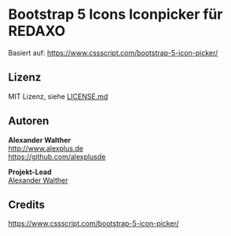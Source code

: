 # Bootstrap 5 Icons Iconpicker für REDAXO

Basiert auf: https://www.cssscript.com/bootstrap-5-icon-picker/


## Lizenz

MIT Lizenz, siehe [LICENSE.md](https://github.com/alexplusde/bs5_iconpicker/blob/master/LICENSE.md)  

## Autoren

**Alexander Walther**  
http://www.alexplus.de  
https://github.com/alexplusde  

**Projekt-Lead**  
[Alexander Walther](https://github.com/alexplusde)

## Credits

https://www.cssscript.com/bootstrap-5-icon-picker/
